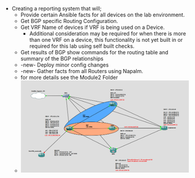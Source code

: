 * Creating a reporting system that will;
   * Provide certain Ansible facts for all devices on the lab environment.   
   * Get BGP specific Routing Configuration.   
   * Get VRF Name of devices if VRF is being used on a Device. 
     * Additional consideration may be required for when there is more than one VRF on a device, this functionality is not yet built in or required for this lab using self built checks.
  * Get results of BGP show commands for the routing table and summary of the BGP relationships  
  * -new- Deploy minor config changes
  * -new- Gather facts from all Routers using Napalm.
  * for more details see the Module2 Folder
  * ![Lab Diagram](https://github.com/bdyzel/NetAuto/blob/master/Lab%20LayoutModule2.png?raw=true "Optional Title")
